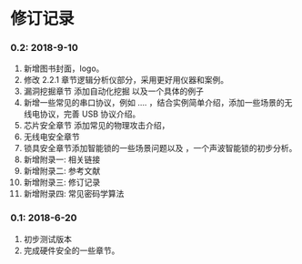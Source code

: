 # 修订记录

### 0.2: 2018-9-10 
1. 新增图书封面，logo。
2. 修改 2.2.1 章节逻辑分析仪部分，采用更好用仪器和案例。
3. 漏洞挖掘章节 添加自动化挖掘 以及一个具体的例子
4. 新增一些常见的串口协议，例如 .... ，结合实例简单介绍，添加一些场景的无线电协议，完善 USB 协议介绍。 
5. 芯片安全章节 添加常见的物理攻击介绍，
6. 无线电安全章节  
7. 锁具安全章节添加智能锁的一些场景问题以及 ，一个声波智能锁的初步分析。
8. 新增附录一: 相关链接
9. 新增附录二: 参考文献
10. 新增附录三: 修订记录
11. 新增附录四: 常见密码学算法
 

### 0.1: 2018-6-20
1. 初步测试版本
2. 完成硬件安全的一些章节。
